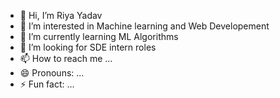 - 👋 Hi, I’m Riya Yadav
- 👀 I’m interested in Machine learning and Web Developement
- 🌱 I’m currently learning ML Algorithms
- 💞️ I’m looking for SDE intern roles
- 📫 How to reach me ...
- 😄 Pronouns: ...
- ⚡ Fun fact: ...

<!---
riya877/riya877 is a ✨ special ✨ repository because its `README.md` (this file) appears on your GitHub profile.
You can click the Preview link to take a look at your changes.
--->
